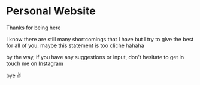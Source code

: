 # Personal Website

Thanks for being here

I know there are still many shortcomings that I have but I try to give the best for all of you. maybe this statement is too cliche hahaha

by the way, if you have any suggestions or input, don't hesitate to get in touch me on [Instagram](www.instagram.com/raybrilliant)

bye ✌️